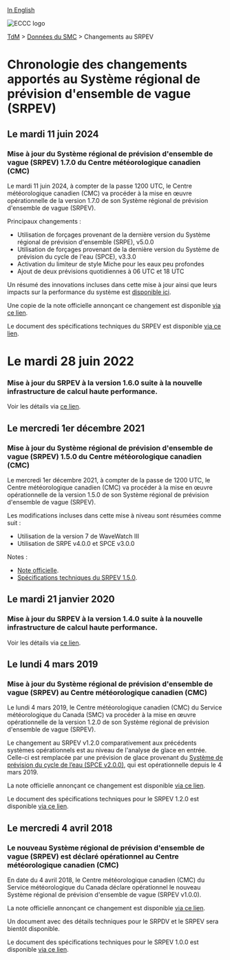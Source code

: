 [In English](changelog_rewps_en.md)

![ECCC logo](../../img_eccc-logo.png)

[TdM](../../readme_fr.md) > [Données du SMC](../readme_fr.md) > Changements au SRPEV

# Chronologie des changements apportés au Système régional de prévision d'ensemble de vague (SRPEV)

## Le mardi 11 juin 2024

### Mise à jour du  Système régional de prévision d'ensemble de vague (SRPEV) 1.7.0 du Centre météorologique canadien (CMC)

Le mardi 11 juin 2024, à compter de la passe 1200 UTC, le Centre météorologique canadien (CMC) va procéder à la mise en œuvre opérationnelle de la version 1.7.0 de son Système régional de prévision d'ensemble de vague (SRPEV).

Principaux changements :

* Utilisation de forçages provenant de la dernière version du Système régional de prévision d'ensemble (SRPE), v5.0.0
* Utilisation de forçages provenant de la dernière version du Système de prévision du cycle de l'eau (SPCE), v3.3.0
* Activation du limiteur de style Miche pour les eaux peu profondes
* Ajout de deux prévisions quotidiennes à 06 UTC et 18 UTC

Un résumé des innovations incluses dans cette mise à jour ainsi que leurs impacts sur la performance du système est [disponible ici](https://collaboration.cmc.ec.gc.ca/cmc/cmoi/product_guide/docs/fact_sheets/factsheet_rewps-170_f.pdf).

Une copie de la note officielle annonçant ce changement est disponible [via ce lien](https://dd.meteo.gc.ca/doc/genots/2024/06/10/NOCN03_CWAO_101857___46443).

Le document des spécifications techniques du SRPEV est disponible [via ce lien](https://collaboration.cmc.ec.gc.ca/cmc/cmoi/product_guide/docs/tech_specifications/tech_specifications_REWPS_1.7.0_f.pdf).

# Le mardi 28 juin 2022

### Mise à jour du SRPEV à la version 1.6.0 suite à la nouvelle infrastructure de calcul haute performance. 

Voir les détails via [ce lien](../changelog_multisystems_fr.md).

## Le mercredi 1er décembre 2021

### Mise à jour du Système régional de prévision d'ensemble de vague (SRPEV) 1.5.0 du Centre météorologique canadien (CMC)

Le mercredi 1er décembre 2021, à compter de la passe de 1200 UTC, le Centre météorologique canadien (CMC) va procéder à la mise en œuvre opérationnelle de la version 1.5.0 de son Système régional de prévision d'ensemble de vague (SRPEV).

Les modifications incluses dans cette mise à niveau sont résumées comme suit :

* Utilisation de la version 7 de WaveWatch III
* Utilisation de SRPE v4.0.0 et SPCE v3.0.0

Notes :

* [Note officielle](http://dd.meteo.gc.ca/doc/genots/2021/11/26/NOCN03_CWAO_262118___50159).
* [Spécifications techniques du SRPEV 1.5.0](https://collaboration.cmc.ec.gc.ca/cmc/cmoi/product_guide/docs/tech_specifications/tech_specifications_REWPS_1.5.0_f.pdf).

## Le mardi 21 janvier 2020

### Mise à jour du SRPEV à la version 1.4.0 suite à la nouvelle infrastructure de calcul haute performance. 

Voir les détails via [ce lien](../changelog_multisystems_fr.md).

## Le lundi 4 mars 2019

### Mise à jour du Système régional de prévision d'ensemble de vague (SRPEV) au Centre météorologique canadien (CMC)

Le lundi 4 mars 2019, le Centre météorologique canadien (CMC) du Service météorologique du Canada (SMC) va procéder à la mise en œuvre opérationnelle de la version 1.2.0 de son Système régional de prévision d'ensemble de vague (SRPEV).

Le changement au SRPEV v1.2.0 comparativement aux précédents systèmes opérationnels est au niveau de l'analyse de glace en entrée. Celle-ci est remplacée par une prévision de glace provenant du [Système de prévision du cycle de l’eau (SPCE v2.0.0)](/../nwp_wcps/changelog_wcps_fr.md), qui est opérationnelle depuis le 4 mars 2019.

La note officielle annonçant ce changement est disponible [via ce lien](https://dd.meteo.gc.ca/doc/genots/2019/03/05/NOCN03_CWAO_051918___12705).

Le document des spécifications techniques pour le SRPEV 1.2.0 est disponible [via ce lien](https://collaboration.cmc.ec.gc.ca/cmc/CMOI/product_guide/docs/tech_specifications/tech_specifications_REWPS_1.2.0_f.pdf).

## Le mercredi 4 avril 2018

### Le nouveau Système régional de prévision d'ensemble de vague (SRPEV) est déclaré opérationnel au Centre météorologique canadien (CMC)

En date du 4 avril 2018, le Centre météorologique canadien (CMC) du Service météorologique du Canada déclare opérationnel le nouveau Système régional de prévision d'ensemble de vague (SRPEV v1.0.0).

La note officielle annonçant ce changement est disponible [via ce lien](https://dd.meteo.gc.ca/doc/genots/2018/04/03/NOCN03_CWAO_032022___00001).

Un document avec des détails techniques pour le SRPDV et le SRPEV sera bientôt disponible.

Le document des spécifications techniques pour le SRPEV 1.0.0 est disponible [via ce lien](https://collaboration.cmc.ec.gc.ca/cmc/CMOI/product_guide/docs/tech_specifications/tech_specifications_REWPS_1.0.0_f.pdf).
